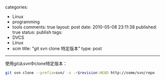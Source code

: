 categories: 
  - Linux
  - programming
  - tools
comments: true
layout: post
date: 2010-05-08 23:11:38
published: true
status: publish
tags: 
  - DVCS
  - Linux
  - scm
title: "git svn clone 特定版本"
type: post
---

使用git从svn中clone特定版本：

```sh
git svn clone --prefix=svn/ -s -r$revision:HEAD http://some/svn/repo 
```

